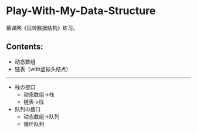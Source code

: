 # Play-With-My-Data-Structure
慕课网《玩转数据结构》练习。
## Contents:
+ 动态数组
+ 链表（with虚拟头结点）
-----
+ 栈の接口
  + 动态数组->栈
  + 链表->栈
+ 队列の接口
  + 动态数组->队列
  + 循环队列
